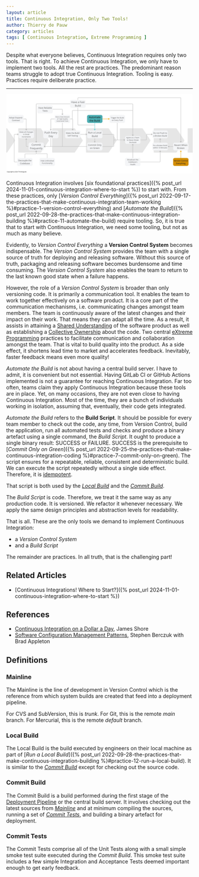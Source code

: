 ```yaml
---
layout: article
title: Continuous Integration, Only Two Tools!
author: Thierry de Pauw
category: articles
tags: [ Continuous Integration, Extreme Programming ]
---
```


Despite what everyone believes, Continuous Integration requires only two tools. That is right. To achieve Continuous Integration, we only have to implement two tools. All the rest are practices. The predominant reason teams struggle to adopt true Continuous Integration. Tooling is easy. Practices require deliberate practice.

---

![Only Two Tools](/images/continuous-integration-only-two-tools/continuous-integration-only-two-tools.jpg)

Continuous Integration involves [six foundational practices]({% post_url 2024-11-01-continuous-integration-where-to-start %}) to start with. From these practices, only [*Version Control Everything*]({% post_url 2022-09-17-the-practices-that-make-continuous-integration-team-working %}#practice-1-version-control-everything) and [*Automate the Build*]({% post_url 2022-09-28-the-practices-that-make-continuous-integration-building %}#practice-11-automate-the-build) require tooling. So, it is true that to start with Continuous Integration, we need some tooling, but not as much as many believe.

Evidently, to *Version Control Everything* a **Version Control System** becomes indispensable. The *Version Control System* provides the team with a single source of truth for deploying and releasing software. Without this source of truth, packaging and releasing software becomes burdensome and time consuming. The *Version Control System* also enables the team to return to the last known good state when a failure happens.

However, the role of a *Version Control System* is broader than only versioning code. It is primarily a communication tool. It enables the team to work together effectively on a software product. It is a core part of the communication mechanisms, i.e. communicating changes amongst team members. The team is continuously aware of the latest changes and their impact on their work. That means they can adapt all the time. As a result, it assists in attaining a [Shared Understanding](https://en.wikipedia.org/wiki/Extreme_programming_practices#Shared_understanding) of the software product as well as establishing a [Collective Ownership](http://www.extremeprogramming.org/rules/collective.html) about the code. Two central [eXtreme Programming](https://app.thestorygraph.com/books/d3b46782-9b71-46a1-bf56-9682b101f6ba) practices to facilitate communication and collaboration amongst the team. That is vital to build quality into the product. As a side effect, it shortens lead time to market and accelerates feedback. Inevitably, faster feedback means even more quality!

*Automate the Build* is not about having a central build server. I have to admit, it is convenient but not essential. Having GitLab CI or GitHub Actions implemented is not a guarantee for reaching Continuous Integration. Far too often, teams claim they apply Continuous Integration because these tools are in place. Yet, on many occasions, they are not even close to having Continuous Integration. Most of the time, they are a bunch of individuals working in isolation, assuming that, eventually, their code gets integrated.

*Automate the Build* refers to the **Build Script**. It should be possible for every team member to check out the code, any time, from Version Control, build the application, run all automated tests and checks and produce a binary artefact using a single command, the *Build Script*. It ought to produce a single binary result: SUCCESS or FAILURE. SUCCESS is the prerequisite to [*Commit Only on Green*]({% post_url 2022-09-25-the-practices-that-make-continuous-integration-coding %}#practice-7-commit-only-on-green). The script ensures for a repeatable, reliable, consistent and deterministic build. We can execute the script repeatedly without a single side effect. Therefore, it is [idempotent](https://en.wikipedia.org/wiki/Idempotence).

That script is both used by the [*Local Build*](#local-build) and the [*Commit Build*](#commit-build).

The *Build Script* is code. Therefore, we treat it the same way as any production code. It is versioned. We refactor it whenever necessary. We apply the same design principles and abstraction levels for readability.

That is all. These are the only tools we demand to implement Continuous Integration:

- a *Version Control System*
- and a *Build Script*

The remainder are practices. In all truth, that is the challenging part!

## Related Articles

- [Continuous Integrations! Where to Start?]({% post_url 2024-11-01-continuous-integration-where-to-start %})

## References

- [Continuous Integration on a Dollar a Day](https://www.jamesshore.com/v2/blog/2006/continuous-integration-on-a-dollar-a-day), James Shore
- [Software Configuration Management Patterns](https://app.thestorygraph.com/books/529f1299-6482-4364-b701-11e2a889acd6), Stephen Berczuk with Brad Appleton

## Definitions

### Mainline

The Mainline is the line of development in Version Control which is the reference from which system builds are created that feed into a deployment pipeline.

For CVS and SubVersion, this is *trunk*. For Git, this is the remote *main* branch. For Mercurial, this is the remote *default* branch.

### Local Build

The Local Build is the build executed by engineers on their local machine as part of [*Run a Local Build*]({% post_url 2022-09-28-the-practices-that-make-continuous-integration-building %}#practice-12-run-a-local-build). It is similar to the [*Commit Build*](#commit-build) except for checking out the source code.

### Commit Build

The Commit Build is a build performed during the first stage of the [Deployment Pipeline](https://continuousdelivery.com/implementing/patterns/#the-deployment-pipeline) or the central build server. It involves checking out the latest sources from [*Mainline*](#mainline) and at minimum compiling the sources, running a set of [*Commit Tests*](#commit-tests), and building a binary artefact for deployment.

### Commit Tests

The Commit Tests comprise all of the Unit Tests along with a small simple smoke test suite executed during the *Commit Build*. This smoke test suite includes a few simple Integration and Acceptance Tests deemed important enough to get early feedback.
